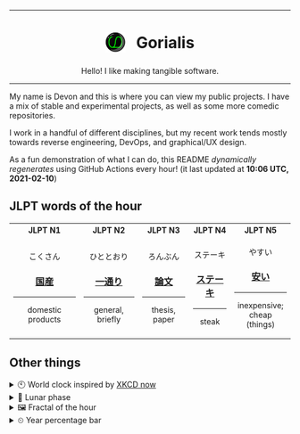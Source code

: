 ***

<h1 align="center">
<sub>
    <img src="readme/resources/avatar.png" height="36">
</sub>
&nbsp;
Gorialis
</h1>
<p align="center">
Hello! I like making tangible software.
</p>

***

My name is Devon and this is where you can view my public projects. I have a mix of stable and experimental projects, as well as some more comedic repositories.

I work in a handful of different disciplines, but my recent work tends mostly towards reverse engineering, DevOps, and graphical/UX design.

As a fun demonstration of what I can do, this README *dynamically regenerates* using GitHub Actions every hour! (it last updated at **10:06 UTC, 2021-02-10**)

<h2>JLPT words of the hour</h2>
<table>
    <tr>
        <th>JLPT N1</th>
        <th>JLPT N2</th>
        <th>JLPT N3</th>
        <th>JLPT N4</th>
        <th>JLPT N5</th>
    </tr>
    <tr>
        <td>
            <p align="center">こくさん</p>
            <h3 align="center"><b><a href="https://jisho.org/search/%E5%9B%BD%E7%94%A3">国産</a></b></h3>
            <hr>
            <p align="center">domestic products</p>
        </td>
        <td>
            <p align="center">ひととおり</p>
            <h3 align="center"><b><a href="https://jisho.org/search/%E4%B8%80%E9%80%9A%E3%82%8A">一通り</a></b></h3>
            <hr>
            <p align="center">general,<wbr> briefly</p>
        </td>
        <td>
            <p align="center">ろんぶん</p>
            <h3 align="center"><b><a href="https://jisho.org/search/%E8%AB%96%E6%96%87">論文</a></b></h3>
            <hr>
            <p align="center">thesis,<wbr> paper</p>
        </td>
        <td>
            <p align="center">ステーキ</p>
            <h3 align="center"><b><a href="https://jisho.org/search/%E3%82%B9%E3%83%86%E3%83%BC%E3%82%AD">ステーキ</a></b></h3>
            <hr>
            <p align="center">steak</p>
        </td>
        <td>
            <p align="center">やすい</p>
            <h3 align="center"><b><a href="https://jisho.org/search/%E5%AE%89%E3%81%84">安い</a></b></h3>
            <hr>
            <p align="center">inexpensive;<br> cheap (things)</p>
        </td>
    </tr>
</table>

<h2>Other things</h2>
<details>
<summary>🕙  World clock inspired by <a href="https://xkcd.com/now">XKCD now</a></summary>

> <img src="generated/now.png" width="512">

</details>
<details>
<summary>🌙 Lunar phase</summary>

The moon is approximately 97.58% through its phase ().

</details>
<details>
<summary>&#x1f5bc; Fractal of the hour</summary>

> <img src="generated/fractal.png" width="512">

</details>
<details>
<summary>&#x23f2; Year percentage bar</summary>
<pre><code>2021 [██▁▁▁▁▁▁▁▁▁▁▁▁▁▁▁▁▁▁] 11.07%</code></pre>
</details>
